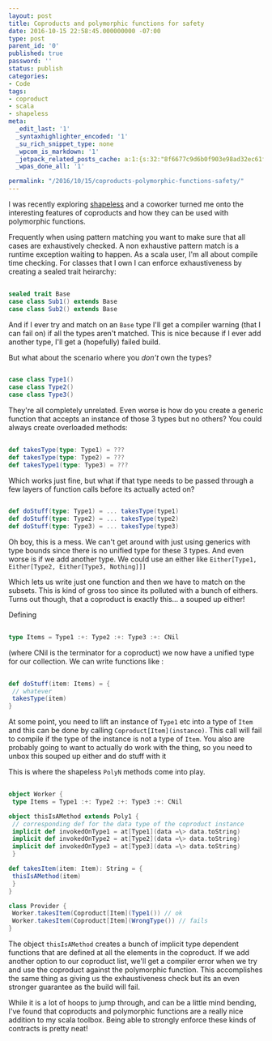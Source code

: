 ```yaml
---
layout: post
title: Coproducts and polymorphic functions for safety
date: 2016-10-15 22:58:45.000000000 -07:00
type: post
parent_id: '0'
published: true
password: ''
status: publish
categories:
- Code
tags:
- coproduct
- scala
- shapeless
meta:
  _edit_last: '1'
  _syntaxhighlighter_encoded: '1'
  _su_rich_snippet_type: none
  _wpcom_is_markdown: '1'
  _jetpack_related_posts_cache: a:1:{s:32:"8f6677c9d6b0f903e98ad32ec61f8deb";a:2:{s:7:"expires";i:1555115004;s:7:"payload";a:3:{i:0;a:1:{s:2:"id";i:4862;}i:1;a:1:{s:2:"id";i:4961;}i:2;a:1:{s:2:"id";i:4905;}}}}
  _wpas_done_all: '1'

permalink: "/2016/10/15/coproducts-polymorphic-functions-safety/"
---
```

I was recently exploring [shapeless](https://github.com/milessabin/shapeless) and a coworker turned me onto the interesting features of coproducts and how they can be used with polymorphic functions.

Frequently when using pattern matching you want to make sure that all cases are exhaustively checked. A non exhaustive pattern match is a runtime exception waiting to happen. As a scala user, I'm all about compile time checking. For classes that I own I can enforce exhaustiveness by creating a sealed trait heirarchy:

```scala
  
sealed trait Base  
case class Sub1() extends Base  
case class Sub2() extends Base  

```

And if I ever try and match on an `Base` type I'll get a compiler warning (that I can fail on) if all the types aren't matched. This is nice because if I ever add another type, I'll get a (hopefully) failed build.

But what about the scenario where you _don't_ own the types?

```scala
  
case class Type1()  
case class Type2()  
case class Type3()  

```

They're all completely unrelated. Even worse is how do you create a generic function that accepts an instance of those 3 types but no others? You could always create overloaded methods:

```scala
  
def takesType(type: Type1) = ???  
def takesType(type: Type2) = ???  
def takesType1(type: Type3) = ???  

```

Which works just fine, but what if that type needs to be passed through a few layers of function calls before its actually acted on?

```scala
  
def doStuff(type: Type1) = ... takesType(type1)  
def doStuff(type: Type2) = ... takesType(type2)  
def doStuff(type: Type3) = ... takesType(type3)  

```

Oh boy, this is a mess. We can't get around with just using generics with type bounds since there is no unified type for these 3 types. And even worse is if we add another type. We could use an either like `Either[Type1, Either[Type2, Either[Type3, Nothing]]]`

Which lets us write just one function and then we have to match on the subsets. This is kind of gross too since its polluted with a bunch of eithers. Turns out though, that a coproduct is exactly this... a souped up either!

Defining

```scala
  
type Items = Type1 :+: Type2 :+: Type3 :+: CNil  

```

(where CNil is the terminator for a coproduct) we now have a unified type for our collection. We can write functions like :

```scala
  
def doStuff(item: Items) = {  
 // whatever  
 takesType(item)  
}  

```

At some point, you need to lift an instance of `Type1` etc into a type of `Item` and this can be done by calling `Coproduct[Item](instance)`. This call will fail to compile if the type of the instance is not a type of `Item`. You also are probably going to want to actually do work with the thing, so you need to unbox this souped up either and do stuff with it

This is where the shapeless `PolyN` methods come into play.

```scala
  
object Worker {  
 type Items = Type1 :+: Type2 :+: Type3 :+: CNil

object thisIsAMethod extends Poly1 {  
 // corresponding def for the data type of the coproduct instance  
 implicit def invokedOnType1 = at[Type1](data =\> data.toString)  
 implicit def invokedOnType2 = at[Type2](data =\> data.toString)  
 implicit def invokedOnType3 = at[Type3](data =\> data.toString)  
 }

def takesItem(item: Item): String = {  
 thisIsAMethod(item)  
 }  
}

class Provider {  
 Worker.takesItem(Coproduct[Item](Type1()) // ok  
 Worker.takesItem(Coproduct[Item](WrongType()) // fails  
}


```

The object `thisIsAMethod` creates a bunch of implicit type dependent functions that are defined at all the elements in the coproduct. If we add another option to our coproduct list, we'll get a compiler error when we try and use the coproduct against the polymorphic function. This accomplishes the same thing as giving us the exhaustiveness check but its an even stronger guarantee as the build will fail.

While it is a lot of hoops to jump through, and can be a little mind bending, I've found that coproducts and polymorphic functions are a really nice addition to my scala toolbox. Being able to strongly enforce these kinds of contracts is pretty neat!

